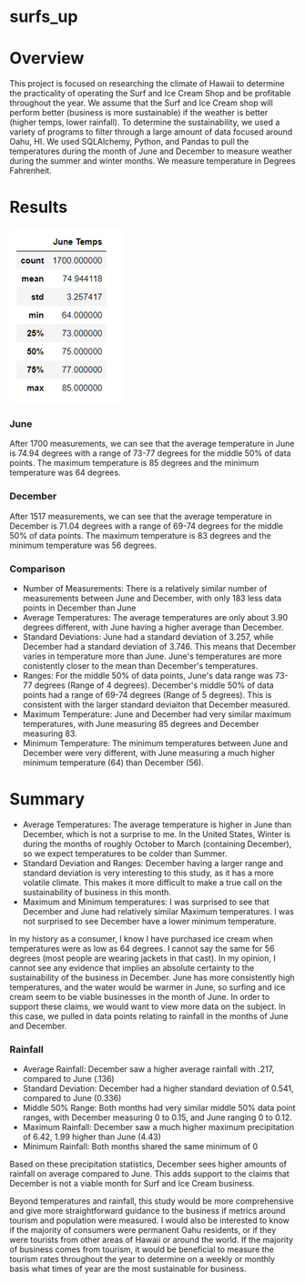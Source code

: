 # surfs_up

# Overview
This project is focused on researching the climate of Hawaii to determine the practicality of operating the Surf and Ice Cream Shop and be profitable throughout the year. We assume that the Surf and Ice Cream shop will perform better (business is more sustainable) if the weather is better (higher temps, lower rainfall). To determine the sustainability, we used a variety of programs to filter through a large amount of data focused around Oahu, HI. We used SQLAlchemy, Python, and Pandas to pull the temperatures during the month of June and December to measure weather during the summer and winter months. We measure temperature in Degrees Fahrenheit. 

# Results
![June Results](Resources/June_Temps.png)
### June
After 1700 measurements, we can see that the average temperature in June is 74.94 degrees with a range of 73-77 degrees for the middle 50% of data points. The maximum temperature is 85 degrees and the minimum temperature was 64 degrees. 

### December
After 1517 measurements, we can see that the average temperature in December is 71.04 degrees with a range of 69-74 degrees for the middle 50% of data points. The maximum temperature is 83 degrees and the minimum temperature was 56 degrees. 

### Comparison
- Number of Measurements: There is a relatively similar number of measurements between June and December, with only 183 less data points in December than June
- Average Temperatures: The average temperatures are only about 3.90 degrees different, with June having a higher average than December. 
- Standard Deviations: June had a standard deviation of 3.257, while December had a standard deviation of 3.746. This means that December varies in temperature more than June. June's temperatures are more conistently closer to the mean than December's temperatures. 
- Ranges: For the middle 50% of data points, June's data range was 73-77 degrees (Range of 4 degrees). December's middle 50% of data points had a range of 69-74 degrees (Range of 5 degrees). This is consistent with the larger standard deviaiton that December measured. 
- Maximum Temperature: June and December had very similar maximum temperatures, with June measuring 85 degrees and December measuring 83.
- Minimum Temperature: The minimum temperatures between June and December were very different, with June measuring a much higher minimum temperature (64) than December (56). 


# Summary
- Average Temperatures: The average temperature is higher in June than December, which is not a surprise to me. In the United States, Winter is during the months of roughly October to March (containing December), so we expect temperatures to be colder than Summer. 
- Standard Deviation and Ranges: December having a larger range and standard deviation is very interesting to this study, as it has a more volatile climate. This makes it more difficult to make a true call on the sustainability of business in this month. 
- Maximum and Minimum temperatures: I was surprised to see that December and June had relatively similar Maximum temperatures. I was not surprised to see December have a lower minimum temperature. 

In my history as a consumer, I know I have purchased ice cream when temperatures were as low as 64 degrees. I cannot say the same for 56 degrees (most people are wearing jackets in that cast). In my opinion, I cannot see any evidence that implies an absolute certainty to the sustainability of the business in December. June has more consistently high temperatures, and the water would be warmer in June, so surfing and ice cream seem to be viable businesses in the month of June. In order to support these claims, we would want to view more data on the subject. In this case, we pulled in data points relating to rainfall in the months of June and December. 

### Rainfall
- Average Rainfall: December saw a higher average rainfall with .217, compared to June (.136)
- Standard Deviation: December had a higher standard deviation of 0.541, compared to June (0.336)
- Middle 50% Range: Both months had very similar middle 50% data point ranges, with December measuring 0 to 0.15, and June ranging 0 to 0.12. 
- Maximum Rainfall: December saw a much higher maximum precipitation of 6.42, 1.99 higher than June (4.43)
- Minimum Rainfall: Both months shared the same minimum of 0

Based on these precipitation statistics, December sees higher amounts of rainfall on average compared to June. This adds support to the claims that December is not a viable month for Surf and Ice Cream business. 

Beyond temperatures and rainfall, this study would be more comprehensive and give more straightforward guidance to the business if metrics around tourism and population were measured. I would also be interested to know if the majority of consumers were permanent Oahu residents, or if they were tourists from other areas of Hawaii or around the world. If the majority of business comes from tourism, it would be beneficial to measure the tourism rates throughout the year to determine on a weekly or monthly basis what times of year are the most sustainable for business. 
